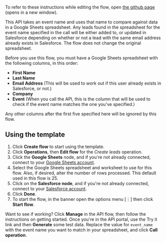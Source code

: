 To refer to these instructions while editing the flow, open [the github page](https://github.com/ot4i/app-connect-templates/blob/master/resources/markdown/API%20to%20create%20or%20update%20leads%20in%20Salesforce%20based%20on%20a%20Google%20Sheets%20spreadsheet_instructions.md) (opens in a new window).

This API takes an event name and uses that name to compare against data in a Google Sheets spreadsheet. Any leads found in the spreadsheet for the event name specified in the call will be either added to, or updated in Salesforce depending on whether or not a lead with the same email address already exists in Salesforce. The flow does not change the original spreadsheet.

Before you use this flow, you must have a Google Sheets spreadsheet with the following columns, in this order:
* **First Name** 
* **Last Name**
* **Email Address** (This will be used to work out if this user already exists in Salesforce, or not.)
* **Company**
* **Event** (When you call the API, this is the column that will be used to check if the event name matches the one you've specified.)

Any other columns after the first five specified here will be ignored by this flow.

## Using the template

1. Click **Create flow** to start using the template.
1. Click **Operations**, then **Edit flow** for the _Create leads_ operation.
1. Click the **Google Sheets** node, and if you're not already connected, connect to your [Google Sheets account](http://ibm.biz/acgsheets).
1. Select the Google Sheets spreadsheet and worksheet to use for this flow. Also, if desired, alter the number of rows processed. This default used in this flow is 25.
1. Click on the **Salesforce node**, and if you're not already connected, connect to your [Salesforce account](http://ibm.biz/ach2salesforce).
1. Click **Done**.
1. To start the flow, in the banner open the options menu [&#8942;] then click **Start flow**.

Want to see if working? Click **Manage** in the API flow, then follow the instructions on getting started. Once you're in the API portal, use the Try it link and then **Generate** some test data. Replace the value for `event_name` with the event name you want to match in your spreadsheet, and click **Call operation**.
